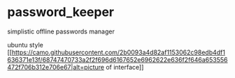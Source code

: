 # password_keeper
simplistic offline passwords manager

ubuntu style
[[https://camo.githubusercontent.com/2b0093a4d82af1153062c98edb4df1636371e13f/68747470733a2f2f696d6167652e6962622e636f2f646a653556472f706b312e706e67|alt=picture of interface]]
